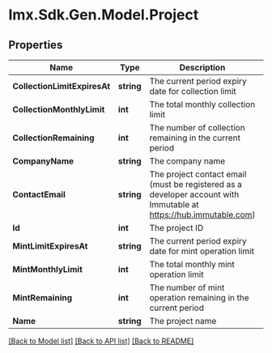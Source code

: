 # Imx.Sdk.Gen.Model.Project

## Properties

Name | Type | Description | Notes
------------ | ------------- | ------------- | -------------
**CollectionLimitExpiresAt** | **string** | The current period expiry date for collection limit | 
**CollectionMonthlyLimit** | **int** | The total monthly collection limit | 
**CollectionRemaining** | **int** | The number of collection remaining in the current period | 
**CompanyName** | **string** | The company name | 
**ContactEmail** | **string** | The project contact email (must be registered as a developer account with Immutable at https://hub.immutable.com) | 
**Id** | **int** | The project ID | 
**MintLimitExpiresAt** | **string** | The current period expiry date for mint operation limit | 
**MintMonthlyLimit** | **int** | The total monthly mint operation limit | 
**MintRemaining** | **int** | The number of mint operation remaining in the current period | 
**Name** | **string** | The project name | 

[[Back to Model list]](../README.md#documentation-for-models) [[Back to API list]](../README.md#documentation-for-api-endpoints) [[Back to README]](../README.md)

